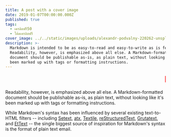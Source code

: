```yaml
---
title: A post with a cover image
date: 2019-01-07T00:00:00.000Z
published: true
tags:
  - เครดิตฟรี50
  - โค้ดเครดิตฟรี
cover_image: ../../static/images/uploads/alexandr-podvalny-220262-unsplash.png
description: >-
  Markdown is intended to be as easy-to-read and easy-to-write as is feasible.
  Readability, however, is emphasized above all else. A Markdown-formatted
  document should be publishable as-is, as plain text, without looking like it's
  been marked up with tags or formatting instructions.
---
```

<style>
      marquee{
      font-size: 30px;
      font-weight: 800;
      color: #FF0000;
      font-family: sans-serif;
      }
    </style>

<marquee>NAZA สล็อตออนไลน์ ศูนย์รวมเว็บพนันออนไลน์</marquee>  

Readability, however, is emphasized above all else. A Markdown-formatted
document should be publishable as-is, as plain text, without looking
like it's been marked up with tags or formatting instructions. 

While Markdown's syntax has been influenced by several existing text-to-HTML filters -- including [Setext](http://docutils.sourceforge.net/mirror/setext.html), [atx](http://www.aaronsw.com/2002/atx/), [Textile](http://textism.com/tools/textile/), [reStructuredText](http://docutils.sourceforge.net/rst.html),
[Grutatext](http://www.triptico.com/software/grutatxt.html), and [EtText](http://ettext.taint.org/doc/) -- the single biggest source of
inspiration for Markdown's syntax is the format of plain text email.


